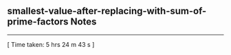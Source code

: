<h2>smallest-value-after-replacing-with-sum-of-prime-factors Notes</h2><hr>[ Time taken: 5 hrs 24 m 43 s ]